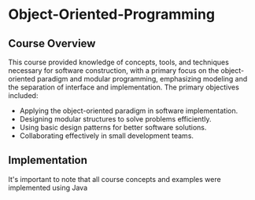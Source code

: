 # Object-Oriented-Programming

## Course Overview

This course provided knowledge of concepts, tools, and techniques necessary for software construction, with a primary focus on the object-oriented paradigm and modular programming, emphasizing modeling and the separation of interface and implementation. The primary objectives included:

- Applying the object-oriented paradigm in software implementation.
- Designing modular structures to solve problems efficiently.
- Using basic design patterns for better software solutions.
- Collaborating effectively in small development teams.

## Implementation

It's important to note that all course concepts and examples were implemented using Java
